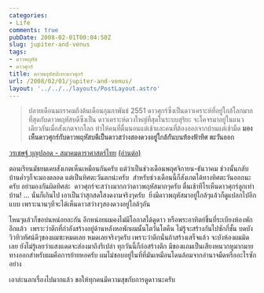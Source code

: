 ```yaml
---
categories:
- Life
comments: true
pubDate: 2008-02-01T00:04:50Z
slug: jupiter-and-venus
tags:
- ดาวพฤหัส
- ดาวศุกร์
title: ดาวพฤหัสปะทะดาวศุกร์
url: /2008/02/01/jupiter-and-venus/
layout: '../../../layouts/PostLayout.astro'
---
```


> ปลายเดือนมกราคมถึงต้นเดือนกุมภาพันธ์ 2551 ดาวศุกร์ซึ่งเป็นดาวเคราะห์ที่อยู่ใกล้โลกมากที่สุดกับดาวพฤหัสบดีซึ่งเป็น ดาวเคราะห์ดวงใหญ่ที่สุดในระบบสุริยะ จะโคจรมาอยู่ในแนวเดียวกันเมื่อสังเกตจากโลก ทำให้คนที่ตื่นนอนแต่เช้าและคนที่ต้องออกจากบ้านแต่เช้ามืด **มองเห็นดาวศุกร์กับดาวพฤหัสบดีเป็นดาวสว่างสองดวงอยู่ใกล้กันบนท้องฟ้าทิศ ตะวันออก**

[วรเชษฐ์ บุญปลอด - สมาคมดาราศาสตร์ไทย](http://thaiastro.nectec.or.th/skyevnt/planets/2008venus-jupiter.html) [(อ่านต่อ)](http://thaiastro.nectec.or.th/skyevnt/planets/2008venus-jupiter.html)


ตอนเรียนมัธยมเคยสังเกตเห็นเหมือนกันครับ แต่ว่าเป็นช่วงเดือนพฤศจิกายน-ธันวาคม ช่วงนั้นกลับบ้านค่ำๆก็จะมองตลอด แต่เป็นทิศตะวันตกน่ะครับ  สำหรับช่วงเดือนนี้ก็สังเกตได้ทางทิศตะวันออกนะครับ อย่ามองกันผิดทิศล่ะ  ดาวศุกร์จะสว่างมากกว่าดาวพฤหัสมากๆครับ ตื่นเช้าทีไรเห็นดาวศุกร์ลูกเท่าบ้าน! ... นั่นก็เกินไป เอาเป็นว่าสุกสดใสงดงามจริงๆครับ  ยิ่งมีดาวพฤหัสมาอยู่ใกล้ๆแล้วก็ดูแปลกไปอีกแบบ เพราะนานๆทีจะได้เห็นดาวสว่างๆสองดวงอยู่ใกล้ๆกัน

ไหนๆแล้วก็ขอบ่นหน่อยละกัน อีกหน่อยผมคงไม่มีโอกาสได้ดูดาว หรือพระอาทิตย์ขึ้นที่ระเบียงห้องพักอีกแล้ว  เพราะว่าตึกที่กำลังสร้างอยู่ด้านหลังหอพักผมนั้นโตวันโตคืน ไม่รู้จะสร้างกันไปซักกี่ชั้น บดบังวิวทิวทัศน์ดีๆของผมซะหมดเลย หมดเลยจริงๆครับ เพราะว่าตึกนั่นถ้าสร้างเสร็จแล้ว จะบังห้องผมมิดเลย ยังไม่รู้เลยว่าแสงแดดจะส่องมาถึงรึเปล่า ทุกวันนี้ก็ก่อสร้างตึก มีของแถมเป็นเสียงหนวกหูมากมาย ทางออกสำหรับผมคือการย้ายหอครับ ผมไม่ชอบอยู่ในที่ที่มันเหมือนโดนล้อมจากอำนาจมืดหรืออะไรซักอย่าง

เอาล่ะนอกเรื่องไปมากแล้ว ขอให้ทุกคนมีความสุขกับการดูดาวนะครับ
